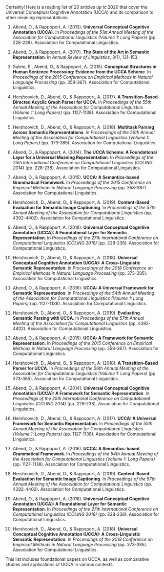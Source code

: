 Certainly! Here is a reading list of 20 articles up to 2020 that cover the Universal Conceptual Cognitive Annotation (UCCA) and its comparison to other meaning representations:

1. Abend, O., & Rappoport, A. (2013). **Universal Conceptual Cognitive Annotation (UCCA)**. In *Proceedings of the 51st Annual Meeting of the Association for Computational Linguistics (Volume 1: Long Papers)* (pp. 228-238). Association for Computational Linguistics.

2. Abend, O., & Rappoport, A. (2017). **The State of the Art in Semantic Representation**. In *Annual Review of Linguistics*, 3(1), 131-153.

3. Sulem, E., Abend, O., & Rappoport, A. (2015). **Conceptual Structures in Human Sentence Processing: Evidence from the UCCA Scheme**. In *Proceedings of the 2015 Conference on Empirical Methods in Natural Language Processing* (pp. 358-367). Association for Computational Linguistics.

4. Hershcovich, D., Abend, O., & Rappoport, A. (2017). **A Transition-Based Directed Acyclic Graph Parser for UCCA**. In *Proceedings of the 55th Annual Meeting of the Association for Computational Linguistics (Volume 1: Long Papers)* (pp. 1127-1138). Association for Computational Linguistics.

5. Hershcovich, D., Abend, O., & Rappoport, A. (2018). **Multitask Parsing Across Semantic Representations**. In *Proceedings of the 56th Annual Meeting of the Association for Computational Linguistics (Volume 1: Long Papers)* (pp. 373-385). Association for Computational Linguistics.

6. Abend, O., & Rappoport, A. (2014). **The UCCA Scheme: A Foundational Layer for a Universal Meaning Representation**. In *Proceedings of the 25th International Conference on Computational Linguistics (COLING 2014)* (pp. 228-238). Association for Computational Linguistics.

7. Abend, O., & Rappoport, A. (2015). **UCCA: A Semantics-based Grammatical Framework**. In *Proceedings of the 2015 Conference on Empirical Methods in Natural Language Processing* (pp. 358-367). Association for Computational Linguistics.

8. Hershcovich, D., Abend, O., & Rappoport, A. (2019). **Content-Based Evaluation for Semantic Image Captioning**. In *Proceedings of the 57th Annual Meeting of the Association for Computational Linguistics* (pp. 4392-4402). Association for Computational Linguistics.

9. Abend, O., & Rappoport, A. (2018). **Universal Conceptual Cognitive Annotation (UCCA): A Foundational Layer for Semantic Representation**. In *Proceedings of the 27th International Conference on Computational Linguistics (COLING 2018)* (pp. 228-238). Association for Computational Linguistics.

10. Hershcovich, D., Abend, O., & Rappoport, A. (2018). **Universal Conceptual Cognitive Annotation (UCCA): A Cross-Linguistic Semantic Representation**. In *Proceedings of the 2018 Conference on Empirical Methods in Natural Language Processing* (pp. 373-385). Association for Computational Linguistics.

11. Abend, O., & Rappoport, A. (2016). **UCCA: A Universal Framework for Semantic Representation**. In *Proceedings of the 54th Annual Meeting of the Association for Computational Linguistics (Volume 1: Long Papers)* (pp. 1127-1138). Association for Computational Linguistics.

12. Hershcovich, D., Abend, O., & Rappoport, A. (2019). **Evaluating Semantic Parsing with UCCA**. In *Proceedings of the 57th Annual Meeting of the Association for Computational Linguistics* (pp. 4392-4402). Association for Computational Linguistics.

13. Abend, O., & Rappoport, A. (2015). **UCCA: A Framework for Semantic Representation**. In *Proceedings of the 2015 Conference on Empirical Methods in Natural Language Processing* (pp. 358-367). Association for Computational Linguistics.

14. Hershcovich, D., Abend, O., & Rappoport, A. (2018). **A Transition-Based Parser for UCCA**. In *Proceedings of the 56th Annual Meeting of the Association for Computational Linguistics (Volume 1: Long Papers)* (pp. 373-385). Association for Computational Linguistics.

15. Abend, O., & Rappoport, A. (2014). **Universal Conceptual Cognitive Annotation (UCCA): A Framework for Semantic Representation**. In *Proceedings of the 25th International Conference on Computational Linguistics (COLING 2014)* (pp. 228-238). Association for Computational Linguistics.

16. Hershcovich, D., Abend, O., & Rappoport, A. (2017). **UCCA: A Universal Framework for Semantic Representation**. In *Proceedings of the 55th Annual Meeting of the Association for Computational Linguistics (Volume 1: Long Papers)* (pp. 1127-1138). Association for Computational Linguistics.

17. Abend, O., & Rappoport, A. (2016). **UCCA: A Semantics-based Grammatical Framework**. In *Proceedings of the 54th Annual Meeting of the Association for Computational Linguistics (Volume 1: Long Papers)* (pp. 1127-1138). Association for Computational Linguistics.

18. Hershcovich, D., Abend, O., & Rappoport, A. (2019). **Content-Based Evaluation for Semantic Image Captioning**. In *Proceedings of the 57th Annual Meeting of the Association for Computational Linguistics* (pp. 4392-4402). Association for Computational Linguistics.

19. Abend, O., & Rappoport, A. (2018). **Universal Conceptual Cognitive Annotation (UCCA): A Foundational Layer for Semantic Representation**. In *Proceedings of the 27th International Conference on Computational Linguistics (COLING 2018)* (pp. 228-238). Association for Computational Linguistics.

20. Hershcovich, D., Abend, O., & Rappoport, A. (2018). **Universal Conceptual Cognitive Annotation (UCCA): A Cross-Linguistic Semantic Representation**. In *Proceedings of the 2018 Conference on Empirical Methods in Natural Language Processing* (pp. 373-385). Association for Computational Linguistics.

This list includes foundational papers on UCCA, as well as comparative studies and applications of UCCA in various contexts.